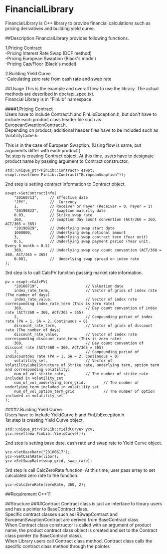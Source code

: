 
FinancialLibrary
==================

FinancialLibrary is C++ library to provide financial calculations such as pricing derivatives and building yield curve.  
  
  

##Description
FinancialLibrary provides following functions.  

1.Pricing Contract  
	-Pricing Interest Rate Swap (DCF method)  
	-Pricing European Swaption  (Black's model)  
	-Pricing Cap/Floor  (Black's model)  
	
2.Building Yield Curve  
	-Calculating zero rate from cash rate and swap rate  
  

##Usage
This is the example and overall flow to use the library. The actual methods are described in doc/api_spec.txt.  
Financial Library is in "FinLib" namespace.  
  
####1.Pricing Contract  
Users have to include Contract.h and FinLibException.h, but don't have to include each product class header file such as EuropeanSwaptionContract.h.  
Depending on product, additional header files have to be included such as VolatilityCube.h.    
  
This is in the case of European Swaption. (Using flow is same, but arguments differ with each product.)  
1st step is creating Contract object. At this time, users have to designate product name by passing argument to Contract constructor.  
```
std::unique_ptr<FinLib::Contract> eswpt;
eswpt.reset(new FinLib::Contract("EuropeanSwaption"));  
```
2nd step is setting contract information to Contract object.  
```
eswpt->SetContractInfo(
	"20160713", 	// Effective date
	"JPY", 			//	Currency
	1, 				// Receiver or Payer (Receiver = 0, Payer = 1)
	"20190822", 	// Swaption maturity date
	0.03, 			// Strike swap rate
	360, 			// Swaption day count convention (ACT/360 = 360, ACT/365 = 365)
	"20190829", 	// Underlying swap start date
	1000000, 		// Underlying swap notional amount
	3, 				// Underlying swap contract term (Year unit)
	0.5, 			// Underlying swap payment period (Year unit. Every 6 month = 0.5)
	360, 			// Underlying swap day count convention (ACT/360 = 360, ACT/365 = 365)
	0.001, 			//  Underlying swap spread on index rate
);
```
3rd step is to call CalcPV function passing market rate information.  
```
pv = eswpt->CalcPV(
	"20160719", 					// Valuation date
	index_rate_term, 				// Vector of grids of index rate (The number of days)
	index_rate_value, 				// Vector of index rate corresponding index_rate_term (This is zero rate)
	360, 							// Day count convention of index rate (ACT/360 = 360, ACT/365 = 365)
	2, 								// Compounding period of index rate (PA = 1, SA = 2, Continuous = 0)
	discount_rate_term, 			// Vector of grids of discount rate (The number of days)
	discount_rate_value,	 		// Vector of index rate corresponding discount_rate_term (This is zero rate)
	360, 							// Day count convention of discount rate (ACT/360 = 360, ACT/365 = 365)
	2, 								// Compounding period of indiscountdex rate (PA = 1, SA = 2, Continuous = 0)
	volatility_set, 				// Vector of VolatilityCube(Structure of Strike rate, underlying term, option term and corresponding volatility)
	num_of_vol_strike_rate, 		// The number of strike rate included in volatility_set
	num_of_vol_underlying_term_grid, 		// The number of underlying term included in volatility_set
	num_of_vol_option_term_grid				// The number of option included in volatility_set
);
```
  
####2.Building Yield Curve  
Users have to include YieldCurve.h and FinLibException.h.  
1st step is creating Yield Curve object.  
```
std::unique_ptr<FinLib::YieldCurve> ycv;
ycv.reset(new FinLib::YieldCurve());  
```
2nd step is setting base date, cash rate and swap rate to Yield Curve object.  
```
ycv->SetBaseDate("20160617");
ycv->SetCashRate(libor);
ycv->SetSwapRate(swap_grid, swap_rate);  
```
3rd step is call CalcZeroRate function. At this time, user pass array to set calculated zero rate to the function.  
```
ycv->CalcZeroRate(zeroRate, 360, 2);  
```
  

##Requirement
C++11  


##Structure
####Contract
Contract class is just an interface to library users and has a pointer to BaseContract class.  
Specific contract classes such as IRSwapContract and EuropeanSwaptionContract are derived from BaseContract class.  
When Contract class constructor is called with an argument of product name, the product contract class object is created and set to the Contract class pointer (to BaseContract class).  
When Library users call Contract class method, Contract class calls the specific contract class method through the pointer.  

  
